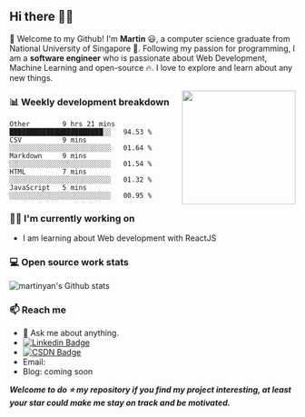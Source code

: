 ## Hi there 👋🤓

🎉 Welcome to my Github! I'm **Martin** 😃, a computer science graduate from National University of Singapore 🏫.
Following my passion for programming, I am a **software engineer** who is passionate about Web Development, Machine Learning and open-source 🔥. 
I love to explore and learn about any new things.

<img align='right' src='https://octodex.github.com/images/hula_loop_octodex03.gif' width='200"'>

### 📊 Weekly development breakdown
<!--START_SECTION:waka-->
```text
Other        9 hrs 21 mins   ███████████████████████░░   94.53 % 
CSV          9 mins          ░░░░░░░░░░░░░░░░░░░░░░░░░   01.64 % 
Markdown     9 mins          ░░░░░░░░░░░░░░░░░░░░░░░░░   01.54 % 
HTML         7 mins          ░░░░░░░░░░░░░░░░░░░░░░░░░   01.32 % 
JavaScript   5 mins          ░░░░░░░░░░░░░░░░░░░░░░░░░   00.95 %
```
<!--END_SECTION:waka-->

### 👨‍💻 I'm currently working on
- I am learning about Web development with ReactJS

### 💻 Open source work stats

![martinyan's Github stats](https://github-readme-stats.vercel.app/api?username=MartinYan623&show_icons=true)


### 📫 Reach me 
- 💬 Ask me about anything.
- [![Linkedin Badge](https://img.shields.io/badge/-LinkedIn-blue?style=flat-square&logo=Linkedin&logoColor=white&link=https://www.linkedin.com/in/maitong-yan-a88059148/)](https://www.linkedin.com/in/maitong-yan-a88059148/)
- [![CSDN Badge](https://img.shields.io/badge/-CSDN-critical?style=flat-square&logo=c&logoColor=white&link=https://www.linkedin.com/in/maitong-yan-a88059148/)](https://www.linkedin.com/in/maitong-yan-a88059148/)
- Email:
- Blog: coming soon

 ***Welcome to do ⭐ my repository if you find my project interesting, at least your star could make me stay on track and be motivated.***
 
 
 
 
<!--
**MartinYan623/MartinYan623** is a ✨ _special_ ✨ repository because its `README.md` (this file) appears on your GitHub profile.

Here are some ideas to get you started:

- 🔭 I’m currently working on ...
- 🌱 I’m currently learning ...
- 👯 I’m looking to collaborate on ...
- 🤔 I’m looking for help with ...
- 💬 Ask me about ...
- 📫 How to reach me: ...
- 😄 Pronouns: ...
- ⚡ Fun fact: ...
-->
